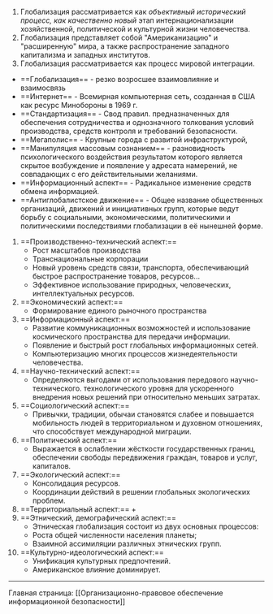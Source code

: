 
1. Глобализация рассматривается как _объективный исторический процесс, как качественно новый_ этап интернационализации хозяйственной, политической и культурной жизни человечества.
2. Глобализация представляет собой "Американизацию" и "расширенную" мира, а также распространение западного капитализма и западных институтов.
3. Глобализация рассматривается как процесс мировой интеграции.

+ ==Глобализация== - резко возросшее взаимовлияние и взаимосвязь 
+ ==Интернет== - Всемирная компьютерная сеть, созданная в США как ресурс Минобороны в 1969 г.
+ ==Стандартизация== - Свод правил. предназначенных для обеспечения сотрудничества и однозначного толкования условий производства, средств контроля и требований безопасности.
+ ==Мегаполис== - Крупные города с развитой инфраструктурой, 
+ ==Манипуляция массовым сознанием== - разновидность психологического воздействия результатом которого является скрытое возбуждение и появление у адресата намерений, не совпадающих с его действительными желаниями.
+ ==Информационный аспект== - Радикальное изменение средств обмена информацией.
+ ==Антиглобалистское движение== - Общее название общественных организаций, движений и инициативных групп, которые ведут борьбу с социальными, экономическими, политическими и политическими последствиями глобализации в её нынешней форме.

1. ==Производственно-технический аспект:==
	+ Рост масштабов производства
	+ Транснациональные корпорации
	+ Новый уровень средств связи, транспорта, обеспечивающий быстрое распространение товаров, ресурсов...
	+ Эффективное использование природных, человеческих, интеллектуальных ресурсов.
2. ==Экономический аспект:==
	+ Формирование единого рыночного пространства
3. ==Информационный аспект:==
	+ Развитие коммуникационных возможностей и использование космического пространства для передачи информации.
	+ Появление и быстрый рост глобальных информационных сетей.
	+ Компьютеризацию многих процессов жизнедеятельности человечества.
4. ==Научно-технический аспект:==
	+ Определяются выгодами от использования передового научно-технического. технологического уровня для ускоренного внедрения новых решений при относительно меньших затратах.
5. ==Социологический аспект:==
	+ Привычки, традиции, обычаи становятся слабее и повышается мобильность людей в территориальном и духовном отношениях, что способствует международной миграции.
6. ==Политический аспект:==
	+ Выражается в ослаблении жёсткости государственных границ, обеспечении свободы передвижения граждан, товаров и услуг, капиталов.
7. ==Экологический аспект:==
	+ Консолидация ресурсов.
	+ Координации действий в решении глобальных экологических проблем.
8. ==Территориальный аспект:==
	+ 
9. ==Этнический, демографический аспект:==
	+ Этническая глобализация состоит из двух основных процессов:
	+ Роста общей численности населения планеты;
	+ Взаимной ассимиляции различных этнических групп.
10. ==Культурно-идеологический аспект:==
	+ Унификация культурных предпочтений.
	+ Американское влияние доминирует.


-----

Главная страница:
[[Организационно-правовое обеспечение информационной безопасности]]

